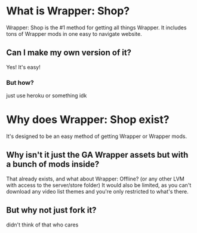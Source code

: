 # What is Wrapper: Shop?
Wrapper: Shop is the #1 method for getting all things Wrapper. It includes tons of Wrapper mods in one easy to navigate website.

## Can I make my own version of it?
Yes! It's easy!

### But how?
just use heroku or something idk

# Why does Wrapper: Shop exist?
It's designed to be an easy method of getting Wrapper or Wrapper mods.

## Why isn't it just the GA Wrapper assets but with a bunch of mods inside?
That already exists, and what about Wrapper: Offline? (or any other LVM with access to the server/store folder) It would also be limited, as you can't download any video list themes and you're only restricted to what's there.

## But why not just fork it?
didn't think of that who cares
